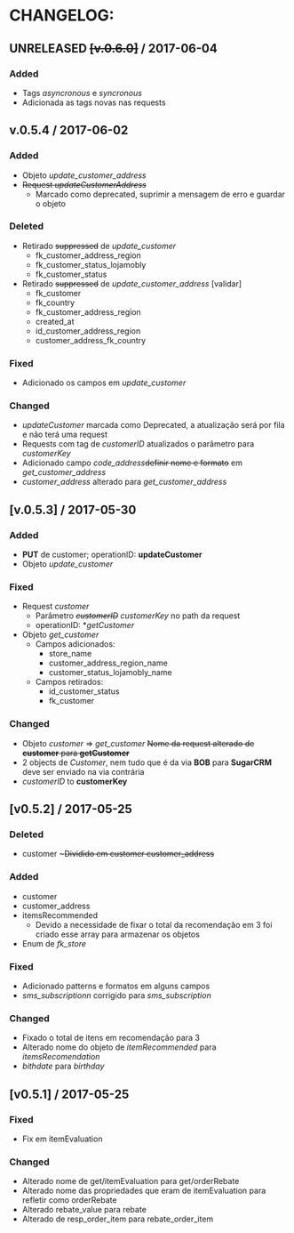 # CHANGELOG:

## UNRELEASED ~~[v.0.6.0]~~ / 2017-06-04

### Added
- Tags *asyncronous* e *syncronous*
- Adicionada as tags novas nas requests 

## v.0.5.4 / 2017-06-02

### Added
- Objeto *update_customer_address*
- ~~Request *updateCustomerAddress*~~
    - Marcado como deprecated, suprimir a mensagem de erro e guardar o objeto 

### Deleted
- Retirado ~~suppressed~~ de *update_customer*
    - fk_customer_address_region
    - fk_customer_status_lojamobly
    - fk_customer_status
- Retirado ~~suppressed~~ de *update_customer_address* [validar]
    - fk_customer
    - fk_country
    - fk_customer_address_region
    - created_at
    - id_customer_address_region
    - customer_address_fk_country

### Fixed
- Adicionado os campos em *update_customer*

### Changed
- *updateCustomer* marcada como Deprecated, a atualização será por fila e não terá uma request
- Requests com tag de *customerID* atualizados o parâmetro para *customerKey*
- Adicionado campo *code_address*~~definir nome e formato~~ em *get_customer_address*
- *customer_address* alterado para *get_customer_address*


## [v.0.5.3] / 2017-05-30

### Added
- **PUT** de customer; operationID: **updateCustomer**
- Objeto *update_customer*

### Fixed
- Request *customer*
    - Parâmetro ~~*customerID*~~ *customerKey* no path da request
    - operationID: **getCustomer*
- Objeto *get_customer*
    - Campos adicionados:
        - store_name    
        - customer_address_region_name
        - customer_status_lojamobly_name
    - Campos retirados:
        - id_customer_status
        - fk_customer

### Changed
- Objeto *customer* => *get_customer*
~~Nome da request alterado de **customer** para **getCustomer**~~
- 2 objects de *Customer*, nem tudo que é da via **BOB** para **SugarCRM** deve ser enviado na via contrária
- *customerID* to **customerKey**

## [v0.5.2] / 2017-05-25
### Deleted
- customer ~~~Dividido em customer customer_address~~

### Added
- customer
- customer_address
- itemsRecommended
  - Devido a necessidade de fixar o total da recomendação em 3 foi criado esse array para armazenar os objetos
- Enum de *fk_store*

### Fixed
- Adicionado patterns e formatos em alguns campos
- *sms_subscriptionn* corrigido para *sms_subscription*

### Changed
- Fixado o total de itens em recomendação para 3
- Alterado nome do objeto de *itemRecommended* para *itemsRecomendation*
- *bithdate* para *birthday*

## [v0.5.1] / 2017-05-25
### Fixed
- Fix em itemEvaluation

### Changed
- Alterado nome de get/itemEvaluation para get/orderRebate
- Alterado nome das propriedades que eram de itemEvaluation para refletir como orderRebate
- Alterado rebate_value para rebate
- Alterado de resp_order_item para rebate_order_item

